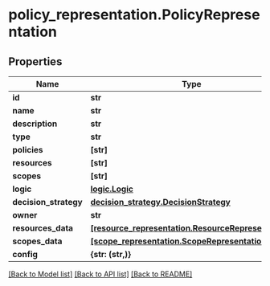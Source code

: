 # policy_representation.PolicyRepresentation

## Properties
Name | Type | Description | Notes
------------ | ------------- | ------------- | -------------
**id** | **str** |  | [optional] 
**name** | **str** |  | [optional] 
**description** | **str** |  | [optional] 
**type** | **str** |  | [optional] 
**policies** | **[str]** |  | [optional] 
**resources** | **[str]** |  | [optional] 
**scopes** | **[str]** |  | [optional] 
**logic** | [**logic.Logic**](Logic.md) |  | [optional] 
**decision_strategy** | [**decision_strategy.DecisionStrategy**](DecisionStrategy.md) |  | [optional] 
**owner** | **str** |  | [optional] 
**resources_data** | [**[resource_representation.ResourceRepresentation]**](ResourceRepresentation.md) |  | [optional] 
**scopes_data** | [**[scope_representation.ScopeRepresentation]**](ScopeRepresentation.md) |  | [optional] 
**config** | **{str: (str,)}** |  | [optional] 

[[Back to Model list]](../README.md#documentation-for-models) [[Back to API list]](../README.md#documentation-for-api-endpoints) [[Back to README]](../README.md)


